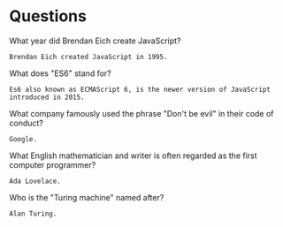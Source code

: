 # Questions

What year did Brendan Eich create JavaScript?

```
Brendan Eich created JavaScript in 1995.
```

What does "ES6" stand for?

```
Es6 also known as ECMAScript 6, is the newer version of JavaScript introduced in 2015.
```

What company famously used the phrase "Don't be evil" in their code of conduct?

```
Google.
```

What English mathematician and writer is often regarded as the first computer programmer?

```
Ada Lovelace.
```

Who is the "Turing machine" named after?

```
Alan Turing.
```
